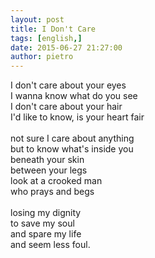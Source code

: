 ```yaml
---
layout: post
title: I Don't Care
tags: [english,]
date: 2015-06-27 21:27:00
author: pietro
---
```

I don't care about your eyes<br/>I wanna know what do you see<br/>I don't care about your hair<br/>I'd like to know, is your heart fair<br/><br/>not sure I care about anything<br/>but to know what's inside you<br/>beneath your skin<br/>between your legs<br/>look at a crooked man<br/>who prays and begs<br/><br/>losing my dignity<br/>to save my soul<br/>and spare my life<br/>and seem less foul.
